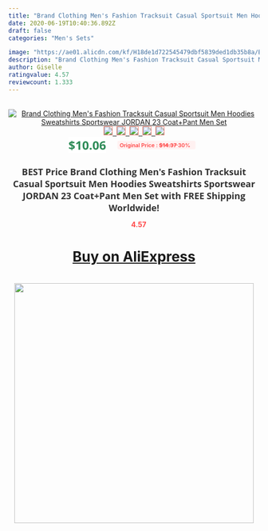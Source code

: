 ```yaml
---
title: "Brand Clothing Men's Fashion Tracksuit Casual Sportsuit Men Hoodies Sweatshirts Sportswear JORDAN 23 Coat+Pant Men Set"
date: 2020-06-19T10:40:36.892Z
draft: false
categories: "Men's Sets"

image: "https://ae01.alicdn.com/kf/H18de1d722545479dbf5839ded1db35b8a/Brand-Clothing-Men-s-Fashion-Tracksuit-Casual-Sportsuit-Men-Hoodies-Sweatshirts-Sportswear-JORDAN-23-Coat-Pant.jpg"
description: "Brand Clothing Men's Fashion Tracksuit Casual Sportsuit Men Hoodies Sweatshirts Sportswear JORDAN 23 Coat+Pant Men Set"
author: Giselle
ratingvalue: 4.57
reviewcount: 1.333
---
```

<br>
<div style="text-align: center;">
<a href="https://s.click.aliexpress.com/e/_A4jKF7" target="_blank" rel="nofollow noopener noreferrer"><img alt="Brand Clothing Men's Fashion Tracksuit Casual Sportsuit Men Hoodies Sweatshirts Sportswear JORDAN 23 Coat+Pant Men Set" class="magnifier-image" src="https://ae01.alicdn.com/kf/H18de1d722545479dbf5839ded1db35b8a/Brand-Clothing-Men-s-Fashion-Tracksuit-Casual-Sportsuit-Men-Hoodies-Sweatshirts-Sportswear-JORDAN-23-Coat-Pant.jpg_640x640.jpg">
<br>
<img style="border:1px solid salmon" src="https://ae01.alicdn.com/kf/H18de1d722545479dbf5839ded1db35b8a/Brand-Clothing-Men-s-Fashion-Tracksuit-Casual-Sportsuit-Men-Hoodies-Sweatshirts-Sportswear-JORDAN-23-Coat-Pant.jpg_120x120.jpg">&nbsp;&nbsp;<img style="border:1px solid salmon" src="https://ae01.alicdn.com/kf/H7a1c8957e47641be9b0db739a11e6b41w/Brand-Clothing-Men-s-Fashion-Tracksuit-Casual-Sportsuit-Men-Hoodies-Sweatshirts-Sportswear-JORDAN-23-Coat-Pant.jpg_120x120.jpg">&nbsp;&nbsp;<img style="border:1px solid salmon" src="https://ae01.alicdn.com/kf/H796e569ec2f94ceea6fa76f6a6d910079/Brand-Clothing-Men-s-Fashion-Tracksuit-Casual-Sportsuit-Men-Hoodies-Sweatshirts-Sportswear-JORDAN-23-Coat-Pant.jpg_120x120.jpg">&nbsp;&nbsp;<img style="border:1px solid salmon" src="https://ae01.alicdn.com/kf/H0669a3eba2a6414fa2f2996aca524d31R/Brand-Clothing-Men-s-Fashion-Tracksuit-Casual-Sportsuit-Men-Hoodies-Sweatshirts-Sportswear-JORDAN-23-Coat-Pant.jpg_120x120.jpg">&nbsp;&nbsp;<img style="border:1px solid salmon" src="https://ae01.alicdn.com/kf/H7f1e47354d5c4390a6d30556f1be82fbw/Brand-Clothing-Men-s-Fashion-Tracksuit-Casual-Sportsuit-Men-Hoodies-Sweatshirts-Sportswear-JORDAN-23-Coat-Pant.jpg_120x120.jpg"></a></div><br0>
<div style="text-align: center;"><span style="background-color: white; border: 0px; box-sizing: border-box; color: seagreen; display: inline-block; font-family: &quot;open sans&quot; , &quot;arial&quot; , &quot;helvetica&quot; , sans-serif , &quot;heiti&quot;; font-size: 24px; font-stretch: inherit; font-weight: 700; line-height: inherit; margin: 0px 10px 0px 0px; padding: 0px; vertical-align: middle;">$10.06 </span>
<span style="background: rgb(255 , 241 , 241); border-radius: 3px; border: 0px; box-sizing: border-box; color: #ff4747; display: inline-block; font-family: inherit; font-size: 12px; font-stretch: inherit; font-style: inherit; font-variant: inherit; font-weight: 600; line-height: inherit; margin: 0px; padding: 2px 5px; transform: scale(0.9); vertical-align: middle;">Original Price : <b style="text-decoration: line-through;">$14.37 </b> 30%&nbsp;&nbsp;</span></div>
<h1 style="color: #333333; display: inline-block; font-family: &quot;open sans&quot; , &quot;arial&quot; , &quot;helvetica&quot; , sans-serif , &quot;heiti&quot;; font-size: 18px; font-stretch: inherit; font-weight: 700; text-align: center;">BEST Price Brand Clothing Men's Fashion Tracksuit Casual Sportsuit Men Hoodies Sweatshirts Sportswear JORDAN 23 Coat+Pant Men Set with FREE Shipping Worldwide!</h1>
<div style="color: #ff4747; text-align: center;">
<img src="https://4.bp.blogspot.com/-M0ZcTcb-5uY/XleCXlxnR4I/AAAAAAAAAEc/OrjgMkXV1oMQFaCRZj5HQwOCBcu3w1FegCPcBGAYYCw/s1600/star.png" style="height: 15px;">&nbsp;<b>4.57</b></div>
<div class="button_cont" align="center"><a class="buynow_a" href="https://s.click.aliexpress.com/e/_A4jKF7" target="_blank" rel="nofollow noopener noreferrer"><H1>Buy on AliExpress</H1></a></div><br>
<div class="separator" style="clear: both; text-align: center;">
<img src="https://lh3.googleusercontent.com/-pTy5HemUv9M/XlePHvY0dAI/AAAAAAAAAE4/0nX5iRUoIWY8eMW9Dpxeirr157OZliDIgCLcBGAsYHQ/s1600/badge.gif" width="480">
</div>
